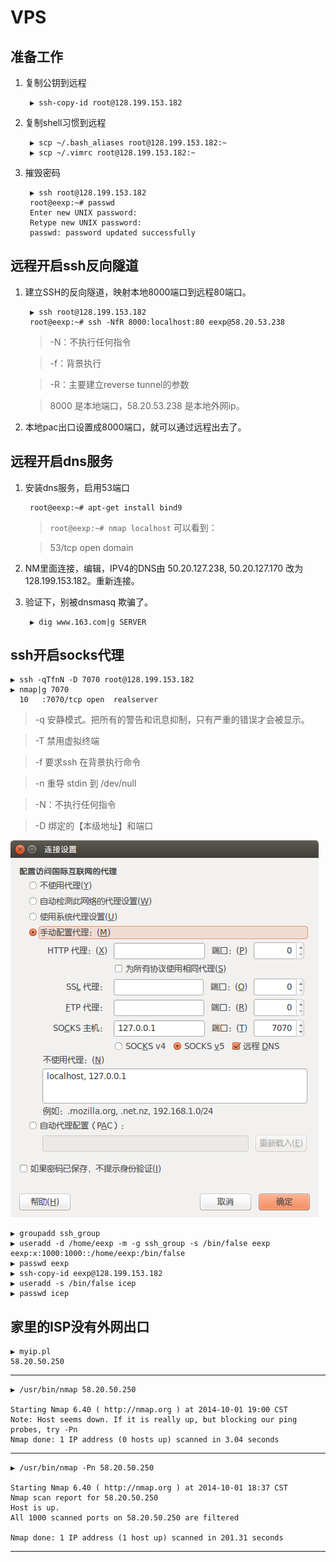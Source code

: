 <head>
<title>VPS</title>
<meta http-equiv="content-type" content="text/html; charset=UTF-8">
<link href="mkd.css" rel="stylesheet" type="text/css">
</head>

VPS
========================


准备工作
-------

1. 复制公钥到远程

		▶ ssh-copy-id root@128.199.153.182

1. 复制shell习惯到远程

		▶ scp ~/.bash_aliases root@128.199.153.182:~
		▶ scp ~/.vimrc root@128.199.153.182:~

1. 摧毁密码

		▶ ssh root@128.199.153.182
		root@eexp:~# passwd
		Enter new UNIX password: 
		Retype new UNIX password: 
		passwd: password updated successfully


远程开启ssh反向隧道
------

1. 建立SSH的反向隧道，映射本地8000端口到远程80端口。

		▶ ssh root@128.199.153.182
		root@eexp:~# ssh -NfR 8000:localhost:80 eexp@58.20.53.238

	> -N：不执行任何指令

	> -f：背景执行
	
	> -R：主要建立reverse tunnel的参数
	
	> 8000 是本地端口，58.20.53.238 是本地外网ip。


1. 本地pac出口设置成8000端口，就可以通过远程出去了。


远程开启dns服务
-----

1. 安装dns服务，启用53端口

		root@eexp:~# apt-get install bind9

	> `root@eexp:~# nmap localhost` 可以看到： 

	> 53/tcp open  domain


1. NM里面连接，编辑，IPV4的DNS由 50.20.127.238, 50.20.127.170 改为 128.199.153.182。重新连接。

1. 验证下，别被dnsmasq 欺骗了。

		▶ dig www.163.com|g SERVER


ssh开启socks代理		
------

	▶ ssh -qTfnN -D 7070 root@128.199.153.182
	▶ nmap|g 7070
	  10   :7070/tcp open  realserver

> -q 安静模式。把所有的警告和讯息抑制，只有严重的错误才会被显示。

> -T 禁用虚拟终端

> -f 要求ssh 在背景执行命令

> -n 重导 stdin 到 /dev/null

> -N：不执行任何指令

> -D 绑定的【本级地址】和端口

![fx设置](fx设置.png)

	▶ groupadd ssh_group
	▶ useradd -d /home/eexp -m -g ssh_group -s /bin/false eexp
	eexp:x:1000:1000::/home/eexp:/bin/false
	▶ passwd eexp
	▶ ssh-copy-id eexp@128.199.153.182
	▶ useradd -s /bin/false icep
	▶ passwd icep

家里的ISP没有外网出口
--------

	▶ myip.pl 
	58.20.50.250

---
	▶ /usr/bin/nmap 58.20.50.250

	Starting Nmap 6.40 ( http://nmap.org ) at 2014-10-01 19:00 CST
	Note: Host seems down. If it is really up, but blocking our ping probes, try -Pn
	Nmap done: 1 IP address (0 hosts up) scanned in 3.04 seconds

---
	▶ /usr/bin/nmap -Pn 58.20.50.250

	Starting Nmap 6.40 ( http://nmap.org ) at 2014-10-01 18:37 CST
	Nmap scan report for 58.20.50.250
	Host is up.
	All 1000 scanned ports on 58.20.50.250 are filtered

	Nmap done: 1 IP address (1 host up) scanned in 201.31 seconds


---
